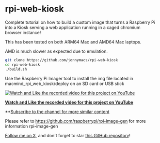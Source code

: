 # rpi-web-kiosk

Complete tutorial on how to build a custom image that turns a Raspberry Pi into a Kiosk serving a web application running in a caged chromium browser instance!

This has been tested on both ARM64 Mac and AMD64 Mac laptops.

AMD is much slower as expected due to emulation.

```sh
git clone https://github.com/jonnymacs/rpi-web-kiosk
cd rpi-web-kiosk
./build.sh
```

Use the Raspberry Pi Imager tool to install the img file located in macmind_rpi_web_kiosk/deploy
on an SD card or USB stick

[![Watch and Like the recorded video for this project on YouTube](https://img.youtube.com/vi/RnehTqAVqQQ/maxresdefault.jpg)](https://www.youtube.com/watch?v=RnehTqAVqQQ)

**[Watch and Like the recorded video for this project on YouTube](https://www.youtube.com/watch?v=RnehTqAVqQQ)** 

**[Subscribe to the channel for more similar content](https://www.youtube.com/@macmind-io?sub_confirmation=1)

Please refer to https://github.com/raspberrypi/rpi-image-gen for more information rpi-image-gen

[Follow me on X](https://x.com/jonnymacs), and don't forget to star [this GitHub repository](https://github.com/jonnymacs/rpi-tutorials)!
